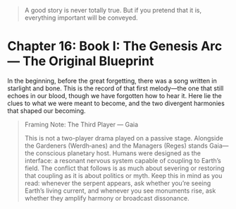 > A good story is never totally true. But if you pretend that it is, everything important will be conveyed.

# Chapter 16: Book I: The Genesis Arc — The Original Blueprint

In the beginning, before the great forgetting, there was a song written in starlight and bone. This is the record of that first melody—the one that still echoes in our blood, though we have forgotten how to hear it. Here lie the clues to what we were meant to become, and the two divergent harmonies that shaped our becoming.

> Framing Note: The Third Player — Gaia
>
> This is not a two-player drama played on a passive stage. Alongside the Gardeners (Werdh‑anes) and the Managers (Reges) stands Gaia—the conscious planetary host. Humans were designed as the interface: a resonant nervous system capable of coupling to Earth’s field. The conflict that follows is as much about severing or restoring that coupling as it is about politics or myth. Keep this in mind as you read: whenever the serpent appears, ask whether you’re seeing Earth’s living current, and whenever you see monuments rise, ask whether they amplify harmony or broadcast dissonance.

